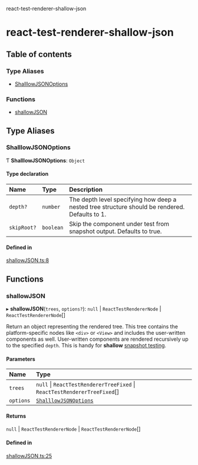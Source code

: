 react-test-renderer-shallow-json

# react-test-renderer-shallow-json

## Table of contents

### Type Aliases

- [ShalllowJSONOptions](README.md#shalllowjsonoptions)

### Functions

- [shallowJSON](README.md#shallowjson)

## Type Aliases

### ShalllowJSONOptions

Ƭ **ShalllowJSONOptions**: `Object`

#### Type declaration

| Name | Type | Description |
| :------ | :------ | :------ |
| `depth?` | `number` | The depth level specifying how deep a nested tree structure should be rendered. Defaults to 1. |
| `skipRoot?` | `boolean` | Skip the component under test from snapshot output. Defaults to true. |

#### Defined in

[shallowJSON.ts:8](https://github.com/AndyOGo/react-test-renderer-shallow-json/blob/1efca68/src/shallowJSON.ts#L8)

## Functions

### shallowJSON

▸ **shallowJSON**(`trees`, `options?`): ``null`` \| `ReactTestRendererNode` \| `ReactTestRendererNode`[]

Return an object representing the rendered tree.
This tree contains the platform-specific nodes like `<div>` or `<View>` and includes the user-written components as well.
User-written components are rendered recursively up to the specified `depth`.
This is handy for **shallow** [snapshot testing](https://facebook.github.io/jest/docs/en/snapshot-testing.html#snapshot-testing-with-jest).

#### Parameters

| Name | Type |
| :------ | :------ |
| `trees` | ``null`` \| `ReactTestRendererTreeFixed` \| `ReactTestRendererTreeFixed`[] |
| `options` | [`ShalllowJSONOptions`](README.md#shalllowjsonoptions) |

#### Returns

``null`` \| `ReactTestRendererNode` \| `ReactTestRendererNode`[]

#### Defined in

[shallowJSON.ts:25](https://github.com/AndyOGo/react-test-renderer-shallow-json/blob/1efca68/src/shallowJSON.ts#L25)
